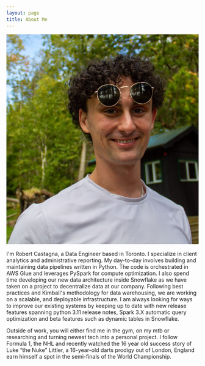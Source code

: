 ```yaml
---
layout: page
title: About Me
---
```


![](/assets/images/mypicture.jpg)

I'm Robert Castagna, a Data Engineer based in Toronto. I specialize in client analytics and administrative reporting. My day-to-day involves building and maintaining 
data pipelines written in Python. The code is orchestrated in AWS Glue and leverages PySpark for compute optimization. I also spend time developing our new data architecture inside Snowflake as we have taken on a project to decentralize data at our company. Following best practices and Kimball's methodology for data warehousing, we are working on a scalable, and deployable infrastructure. I am always looking for ways to improve our existing systems by keeping up to date with new release features spanning python 3.11 release notes, Spark 3.X automatic query optimization and beta features such as dynamic tables in Snowflake. 

Outside of work, you will either find me in the gym, on my mtb or researching and turning newest tech into a personal project. I follow Formula 1, the NHL and recently watched the 16 year old success story of Luke “the Nuke” Littler, a 16-year-old darts prodigy out of London, England earn himself a spot in the semi-finals of the World Championship. 
